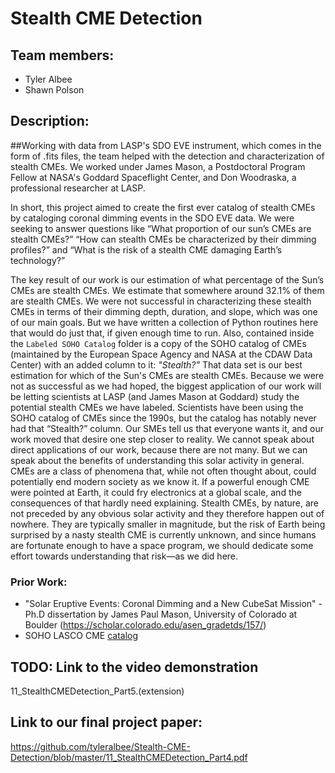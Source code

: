 # Stealth CME Detection

## Team members: 
 - Tyler Albee 
 - Shawn Polson

## Description: 
##Working with data from LASP's SDO EVE instrument, which comes in the form of .fits files, the team helped with the detection and characterization of stealth CMEs. We worked under James Mason, a Postdoctoral Program Fellow at NASA's Goddard Spaceflight Center, and Don Woodraska, a professional researcher at LASP. 

In short, this project aimed to create the first ever catalog of stealth CMEs by cataloging coronal dimming events in the SDO EVE data. We were seeking to answer questions like “What proportion of our sun’s CMEs are stealth CMEs?” “How can stealth CMEs be characterized by their dimming profiles?” and “What is the risk of a stealth CME damaging Earth’s technology?” 

The key result of our work is our estimation of what percentage of the Sun’s CMEs are stealth CMEs. We estimate that somewhere around 32.1% of them are stealth CMEs. We were not successful in characterizing these stealth CMEs in terms of their dimming depth, duration, and slope, which was one of our main goals. But we have written a collection of Python routines here that would do just that, if given enough time to run. Also, contained inside the `Labeled SOHO Catalog` folder is a copy of the SOHO catalog of CMEs (maintained by the European Space Agency and NASA at the CDAW Data Center) with an added column to it: *"Stealth?"* That data set is our best estimation for which of the Sun's CMEs are stealth CMEs. Because we were not as successful as we had hoped, the biggest application of our work will be letting scientists at LASP (and James Mason at Goddard) study the potential stealth CMEs we have labeled. Scientists have been using the SOHO catalog of CMEs since the 1990s, but the catalog has notably never had that “Stealth?” column. Our SMEs tell us that everyone wants it, and our work moved that desire one step closer to reality. We cannot speak about direct applications of our work, because there are not many. But we can speak about the benefits of understanding this solar activity in general. CMEs are a class of phenomena that, while not often thought about, could potentially end modern society as we know it. If a powerful enough CME were pointed at Earth, it could fry electronics at a global scale, and the consequences of that hardly need explaining. Stealth CMEs, by nature, are not preceded by any obvious solar activity and they therefore happen out of nowhere. They are typically smaller in magnitude, but the risk of Earth being surprised by a nasty stealth CME is currently unknown, and since humans are fortunate enough to have a space program, we should dedicate some effort towards understanding that risk—as we did here.



### Prior Work: 
 - "Solar Eruptive Events: Coronal Dimming and a New CubeSat Mission" - Ph.D dissertation by James Paul Mason, University of Colorado at Boulder (https://scholar.colorado.edu/asen_gradetds/157/)
 - SOHO LASCO CME [catalog](https://cdaw.gsfc.nasa.gov/CME_list/UNIVERSAL/2010_05/univ2010_05.html)

## TODO: Link to the video demonstration
11_StealthCMEDetection_Part5.(extension)

## Link to our final project paper:
https://github.com/tyleralbee/Stealth-CME-Detection/blob/master/11_StealthCMEDetection_Part4.pdf
